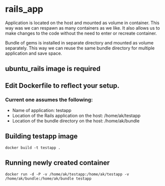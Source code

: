 rails_app
=========

Application is located on the host and mounted as volume in container.
This way was we can respawn as many containers as we like.
It also allows us to make changes to the code without the need to enter or recreate
container.

Bundle of gems is installed in separate directory and mounted as volume
separately. This way we can reuse the same bundle directory for multiple
application and save space.

ubuntu_rails image is required
------------------------------

Edit Dockerfile to reflect your setup.
-------------------------------------

### Current one assumes the following:
* Name of application: testapp
* Location of the Rails application on the host: /home/ak/testapp
* Location of the bundle directory on the host: /home/ak/bundle


Building testapp image
----------------------

`docker build -t testapp .`


Running newly created container
------------------------------------

`docker run -d -P -v /home/ak/testapp:/home/ak/testapp -v /home/ak/bundle:/home/ak/bundle testapp`
